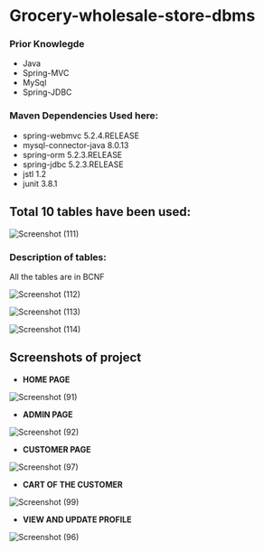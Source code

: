 # Grocery-wholesale-store-dbms
### Prior Knowlegde
+ Java
+ Spring-MVC
+ MySql
+ Spring-JDBC
### Maven Dependencies Used here:
+ spring-webmvc 5.2.4.RELEASE
+ mysql-connector-java 8.0.13
+ spring-orm 5.2.3.RELEASE
+ spring-jdbc 5.2.3.RELEASE
+ jstl 1.2
+ junit 3.8.1
## Total 10 tables have been used:
![Screenshot (111)](https://user-images.githubusercontent.com/46987769/102201885-acf6ee00-3eec-11eb-9ca4-903ee8598875.png)
### Description of tables:
All the tables are in BCNF

![Screenshot (112)](https://user-images.githubusercontent.com/46987769/102202400-445c4100-3eed-11eb-955e-25546a8844a9.png)

![Screenshot (113)](https://user-images.githubusercontent.com/46987769/102202420-4920f500-3eed-11eb-98ce-ed8dd87a97ab.png)

![Screenshot (114)](https://user-images.githubusercontent.com/46987769/102202493-6229a600-3eed-11eb-924e-43153b600d75.png)

## Screenshots of project
+ **HOME PAGE**

![Screenshot (91)](https://user-images.githubusercontent.com/46987769/102199539-c0ed2080-3ee9-11eb-9246-a12935e69922.png)

+ **ADMIN PAGE**

![Screenshot (92)](https://user-images.githubusercontent.com/46987769/102199569-c8acc500-3ee9-11eb-96fe-f6ca68dbbfc4.png)

+ **CUSTOMER PAGE**

![Screenshot (97)](https://user-images.githubusercontent.com/46987769/102199671-e417d000-3ee9-11eb-8810-8d71ab9b32b1.png)

+ **CART OF THE CUSTOMER**

![Screenshot (99)](https://user-images.githubusercontent.com/46987769/102203729-f34d4c80-3eee-11eb-9210-9a84261303f8.png)

+ **VIEW AND UPDATE PROFILE**

![Screenshot (96)](https://user-images.githubusercontent.com/46987769/102199646-dd895880-3ee9-11eb-93a4-f8ea9b0668a2.png)


